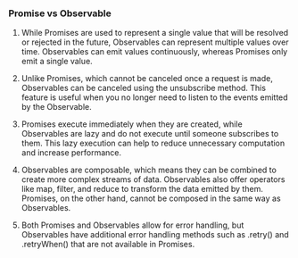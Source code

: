 ### Promise vs Observable
1. While Promises are used to represent a single value that will be resolved or rejected in the future, Observables can represent multiple values over time. Observables can emit values continuously, whereas Promises only emit a single value.

2. Unlike Promises, which cannot be canceled once a request is made, Observables can be canceled using the unsubscribe method. This feature is useful when you no longer need to listen to the events emitted by the Observable.

3. Promises execute immediately when they are created, while Observables are lazy and do not execute until someone subscribes to them. This lazy execution can help to reduce unnecessary computation and increase performance.

4. Observables are composable, which means they can be combined to create more complex streams of data. Observables also offer operators like map, filter, and reduce to transform the data emitted by them. Promises, on the other hand, cannot be composed in the same way as Observables.

5. Both Promises and Observables allow for error handling, but Observables have additional error handling methods such as .retry() and .retryWhen() that are not available in Promises.
